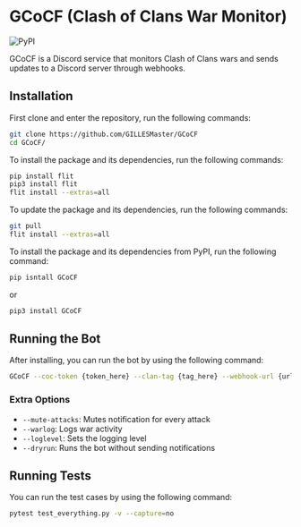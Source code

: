 # GCoCF (Clash of Clans War Monitor)

![PyPI](https://img.shields.io/pypi/v/GCoCF)

GCoCF is a Discord service that monitors Clash of Clans wars and sends updates to a Discord server through webhooks.

## Installation

First clone and enter the repository, run the following commands:

```bash
git clone https://github.com/GILLESMaster/GCoCF
cd GCoCF/
```

To install the package and its dependencies, run the following commands:

```bash
pip install flit
pip3 install flit
flit install --extras=all
```

To update the package and its dependencies, run the following commands:

```bash
git pull
flit install --extras=all
```

To install the package and its dependencies from PyPI, run the following command:

```bash
pip isntall GCoCF
```
or
```bash
pip3 install GCoCF
```

## Running the Bot

After installing, you can run the bot by using the following command:

```bash
GCoCF --coc-token {token_here} --clan-tag {tag_here} --webhook-url {url_here}
```

### Extra Options

- ```--mute-attacks```: Mutes notification for every attack
- ```--warlog```: Logs war activity
- ```--loglevel```: Sets the logging level
- ```--dryrun```: Runs the bot without sending notifications

## Running Tests

You can run the test cases by using the following command:

```bash
pytest test_everything.py -v --capture=no
```